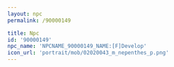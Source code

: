 ```yaml
---
layout: npc
permalink: /90000149

title: Npc
id: '90000149'
npc_name: 'NPCNAME_90000149_NAME:[F]Develop'
icon_url: 'portrait/mob/02020043_m_nepenthes_p.png'
---
```

